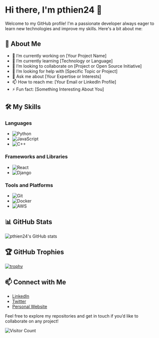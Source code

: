 # Hi there, I'm pthien24 👋

Welcome to my GitHub profile! I'm a passionate developer always eager to learn new technologies and improve my skills. Here's a bit about me:

## 🚀 About Me

- 🔭 I’m currently working on [Your Project Name]
- 🌱 I’m currently learning [Technology or Language]
- 👯 I’m looking to collaborate on [Project or Open Source Initiative]
- 🤔 I’m looking for help with [Specific Topic or Project]
- 💬 Ask me about [Your Expertise or Interests]
- 📫 How to reach me: [Your Email or LinkedIn Profile]
- ⚡ Fun fact: [Something Interesting About You]

## 🛠️ My Skills

### Languages
- ![Python](https://img.shields.io/badge/-Python-3776AB?style=flat&logo=python&logoColor=white)
- ![JavaScript](https://img.shields.io/badge/-JavaScript-F7DF1E?style=flat&logo=javascript&logoColor=black)
- ![C++](https://img.shields.io/badge/-C++-00599C?style=flat&logo=c%2B%2B&logoColor=white)

### Frameworks and Libraries
- ![React](https://img.shields.io/badge/-React-61DAFB?style=flat&logo=react&logoColor=white)
- ![Django](https://img.shields.io/badge/-Django-092E20?style=flat&logo=django&logoColor=white)

### Tools and Platforms
- ![Git](https://img.shields.io/badge/-Git-F05032?style=flat&logo=git&logoColor=white)
- ![Docker](https://img.shields.io/badge/-Docker-2496ED?style=flat&logo=docker&logoColor=white)
- ![AWS](https://img.shields.io/badge/-AWS-232F3E?style=flat&logo=amazon-aws&logoColor=white)

## 📊 GitHub Stats

![pthien24's GitHub stats](https://github-readme-stats.vercel.app/api?username=pthien24&show_icons=true&theme=radical)

## 🏆 GitHub Trophies

[![trophy](https://github-profile-trophy.vercel.app/?username=pthien24&theme=onedark)](https://github.com/ryo-ma/github-profile-trophy)

## 📫 Connect with Me

- [LinkedIn](https://www.linkedin.com/in/your-profile)
- [Twitter](https://twitter.com/your-profile)
- [Personal Website](https://yourwebsite.com)

Feel free to explore my repositories and get in touch if you’d like to collaborate on any project!

![Visitor Count](https://visitor-badge.glitch.me/badge?page_id=pthien24)
